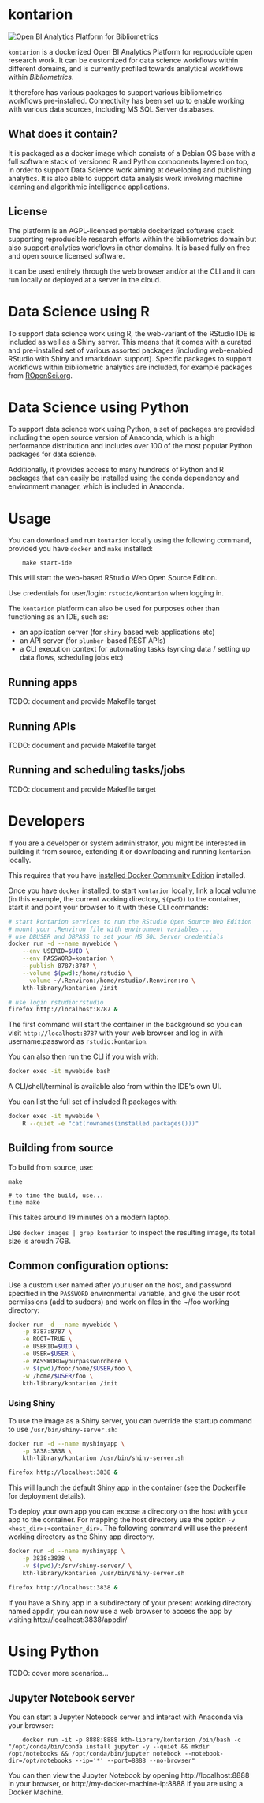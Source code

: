 # kontarion

![Open BI Analytics Platform for Bibliometrics](logo.png)

`kontarion` is a dockerized Open BI Analytics Platform for reproducible open research work. It can be customized for data science workflows within different domains, and is currently profiled towards analytical workflows within *Bibliometrics*. 

It therefore has various packages to support various bibliometrics workflows pre-installed. Connectivity has been set up to enable working with various data sources, including MS SQL Server databases. 

## What does it contain?

It is packaged as a docker image which consists of a Debian OS base with a full software stack of versioned R and Python components layered on top, in order to support Data Science work aiming at developing and publishing analytics. It is also able to support data analysis work involving machine learning and algorithmic intelligence applications. 

## License

The platform is an AGPL-licensed portable dockerized software stack supporting reproducible research efforts within the bibliometrics domain but also support analytics workflows in other domains. It is based fully on free and open source licensed software.

It can be used entirely through the web browser and/or at the CLI and it can run locally or deployed at a server in the cloud.

# Data Science using R

To support data science work using R, the web-variant of the RStudio IDE is included as well as a Shiny server. This means that it comes with a curated and pre-installed set of various assorted packages (including web-enabled RStudio with Shiny and rmarkdown support). Specific packages to support workflows within bibliometric analytics are included, for example packages from [ROpenSci.org](https://ROpenSci.org).

# Data Science using Python

To support data science work using Python, a set of packages are provided including the open source version of Anaconda, which is a high performance distribution and includes over 100 of the most popular Python packages for data science. 

Additionally, it provides access to many hundreds of Python and R packages that can easily be installed using the conda dependency and environment manager, which is included in Anaconda.

# Usage

You can download and run `kontarion` locally using the following command, provided you have `docker` and `make` installed:

		make start-ide

This will start the web-based RStudio Web Open Source Edition. 

Use credentials for user/login: `rstudio/kontarion` when logging in.

The `kontarion` platform can also be used for purposes other than functioning as an IDE, such as:

- an application server (for `shiny` based web applications etc)
- an API server (for `plumber`-based REST APIs)
- a CLI execution context for automating tasks (syncing data / setting up data flows, scheduling jobs etc)

## Running apps

TODO: document and provide Makefile target

## Running APIs

TODO: document and provide Makefile target

## Running and scheduling tasks/jobs

TODO: document and provide Makefile target

# Developers

If you are a developer or system administrator, you might be interested in building it from source, extending it or downloading and running `kontarion` locally.

This requires that you have [installed Docker Community Edition](https://docs.docker.com/v17.09/engine/installation/) installed.

Once you have `docker` installed, to start `kontarion` locally, link a local volume (in this example, the current working directory, `$(pwd)`) to the container, start it and point your browser to it with these CLI commands:

```bash
# start kontarion services to run the RStudio Open Source Web Edition
# mount your .Renviron file with environment variables ... 
# use DBUSER and DBPASS to set your MS SQL Server credentials
docker run -d --name mywebide \
	--env USERID=$UID \
	--env PASSWORD=kontarion \
	--publish 8787:8787 \
	--volume $(pwd):/home/rstudio \
	--volume ~/.Renviron:/home/rstudio/.Renviron:ro \
	kth-library/kontarion /init

# use login rstudio:rstudio
firefox http://localhost:8787 &

```

The first command will start the container in the background so you can visit `http://localhost:8787` with your web browser and log in with username:password as `rstudio:kontarion`.

You can also then run the CLI if you wish with:

```bash
docker exec -it mywebide bash

```

A CLI/shell/terminal is available also from within the IDE's own UI.

You can list the full set of included R packages with:

```bash
docker exec -it mywebide \
	R --quiet -e "cat(rownames(installed.packages()))"

```

## Building from source

To build from source, use:

    make
    
    # to time the build, use...
    time make
    
This takes around 19 minutes on a modern laptop.

Use `docker images | grep kontarion` to inspect the resulting image, its total size is aroudn 7GB.


## Common configuration options:

Use a custom user named after your user on the host, and password specified in the `PASSWORD` environmental variable, and give the user root permissions (add to sudoers) and work on files in the ~/foo working directory:

```bash
docker run -d --name mywebide \
	-p 8787:8787 \
	-e ROOT=TRUE \
	-e USERID=$UID \
	-e USER=$USER \
	-e PASSWORD=yourpasswordhere \
	-v $(pwd)/foo:/home/$USER/foo \
	-w /home/$USER/foo \
	kth-library/kontarion /init

```

### Using Shiny

To use the image as a Shiny server, you can override the startup command to use `/usr/bin/shiny-server.sh`:

```bash
docker run -d --name myshinyapp \
	-p 3838:3838 \
	kth-library/kontarion /usr/bin/shiny-server.sh

firefox http://localhost:3838 &

``` 

This will launch the default Shiny app in the container (see the Dockerfile for deployment details).

To deploy your own app you can expose a directory on the host with your app to the container. For mapping the host directory use the option `-v <host_dir>:<container_dir>`. The following command will use the present working directory as the Shiny app directory.

```bash
docker run -d --name myshinyapp \
	-p 3838:3838 \
	-v $(pwd)/:/srv/shiny-server/ \
	kth-library/kontarion /usr/bin/shiny-server.sh

firefox http://localhost:3838 &
```

If you have a Shiny app in a subdirectory of your present working directory named appdir, you can now use a web browser to access the app by visiting http://localhost:3838/appdir/

# Using Python

TODO: cover more scenarios...

## Jupyter Notebook server

You can start a Jupyter Notebook server and interact with Anaconda via your browser:

		docker run -it -p 8888:8888 kth-library/kontarion /bin/bash -c "/opt/conda/bin/conda install jupyter -y --quiet && mkdir /opt/notebooks && /opt/conda/bin/jupyter notebook --notebook-dir=/opt/notebooks --ip='*' --port=8888 --no-browser"

You can then view the Jupyter Notebook by opening http://localhost:8888 in your browser, or http://my-docker-machine-ip:8888 if you are using a Docker Machine.
